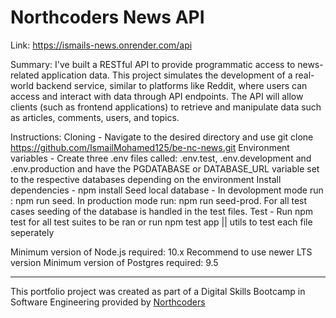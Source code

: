 # Northcoders News API

Link: https://ismails-news.onrender.com/api

Summary: I've built a RESTful API to provide programmatic access to news-related application data. This project simulates the development of a real-world backend service, similar to platforms like Reddit, where users can access and interact with data through API endpoints. The API will allow clients (such as frontend applications) to retrieve and manipulate data such as articles, comments, users, and topics.

Instructions:
Cloning - Navigate to the desired directory and use git clone https://github.com/IsmailMohamed125/be-nc-news.git
Environment variables - Create three .env files called: .env.test, .env.development and .env.production and have the PGDATABASE or DATABASE_URL variable set to the respective databases depending on the environment
Install dependencies - npm install
Seed local database - In devolopment mode run : npm run seed. In production mode run: npm run seed-prod. For all test cases seeding of the database is handled in the test files.
Test - Run npm test for all test suites to be ran or run npm test app || utils to test each file seperately

Minimum version of Node.js required: 10.x Recommend to use newer LTS version
Minimum version of Postgres required: 9.5

---

This portfolio project was created as part of a Digital Skills Bootcamp in Software Engineering provided by [Northcoders](https://northcoders.com/)
